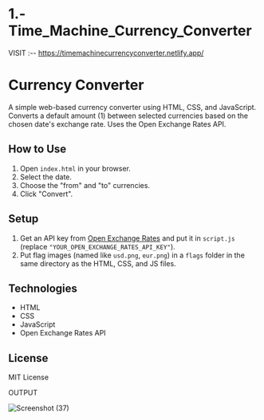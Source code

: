 # 1.-Time_Machine_Currency_Converter

VISIT :-- https://timemachinecurrencyconverter.netlify.app/

# Currency Converter

A simple web-based currency converter using HTML, CSS, and JavaScript. Converts a default amount (1) between selected currencies based on the chosen date's exchange rate. Uses the Open Exchange Rates API.

## How to Use

1.  Open `index.html` in your browser.
2.  Select the date.
3.  Choose the "from" and "to" currencies.
4.  Click "Convert".

## Setup

1.  Get an API key from [Open Exchange Rates](https://openexchangerates.org/) and put it in `script.js` (replace `"YOUR_OPEN_EXCHANGE_RATES_API_KEY"`).
2.  Put flag images (named like `usd.png`, `eur.png`) in a `flags` folder in the same directory as the HTML, CSS, and JS files.

## Technologies

*   HTML
*   CSS
*   JavaScript
*   Open Exchange Rates API

## License

MIT License

OUTPUT

![Screenshot (37)](https://github.com/user-attachments/assets/541b27e6-0b81-45b9-ab9a-b6975934d252)

